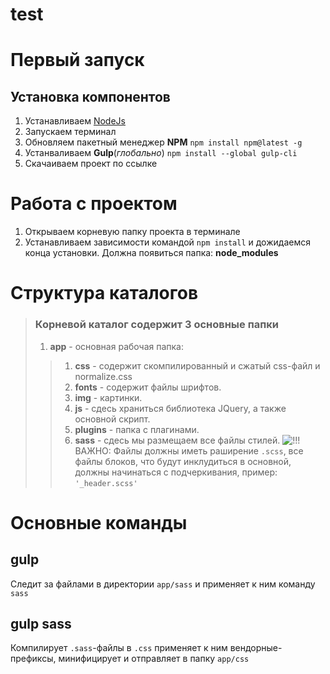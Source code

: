 # test
# Первый запуск
## Установка компонентов
1. Устанавливаем [NodeJs](https://nodejs.org/uk/)
2. Запускаем терминал
3. Обновляем пакетный менеджер **NPM** `npm install npm@latest -g`
4. Устанваливаем **Gulp**(*глобально*) `npm install --global gulp-cli`
5. Скачаиваем проект по ссылке

# Работа с проектом
1. Открываем корневую папку проекта в терминале
2. Устанавливаем зависимости командой `npm install` и дожидаемся конца установки. Должна появиться папка: **node_modules**

# Структура каталогов

>### Корневой каталог содержит 3 основные папки
>1. **app** - основная рабочая папка:
>>    1. **css** - содержит скомпилированный и сжатый css-файл и normalize.css
>>    2. **fonts** - содержит файлы шрифтов. 
>>    3. **img** - картинки.
>>    4. **js** - сдесь храниться библиотека JQuery, а также основной скрипт.
>>    5. **plugins** - папка с плагинами. 
>>    6. **sass** - сдесь мы размещаем все файлы стилей. ![!!!](https://cdn2.iconfinder.com/data/icons/freecns-cumulus/32/519791-101_Warning-20.png) ВАЖНО: Файлы должны иметь раширение `.scss`, все файлы блоков, что будут инклудиться в основной, должны начинаться с подчеркивания, пример: `'_header.scss'`


# Основные команды
## gulp
Следит за файлами в директории `app/sass` и применяет к ним команду `sass`

## gulp sass
Компилирует `.sass`-файлы в `.css` применяет к ним вендорные-префиксы, минифицирует и отправляет в папку `app/css`
